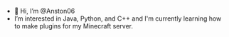 - 👋 Hi, I’m @Anston06
- I’m interested in Java, Python, and C++ and I'm currently learning how to make plugins for my Minecraft server.

<!---
Anston06/Anston06 is a ✨ special ✨ repository because its `README.md` (this file) appears on your GitHub profile.
You can click the Preview link to take a look at your changes.
--->
